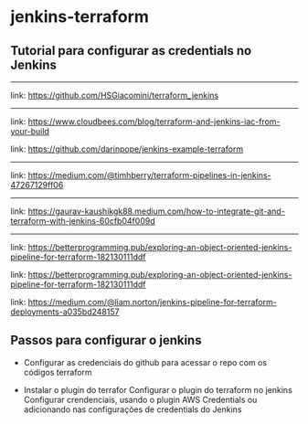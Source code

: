# jenkins-terraform

## Tutorial para configurar as credentials no Jenkins

---
link: <https://github.com/HSGiacomini/terraform_jenkins>

---
link: <https://www.cloudbees.com/blog/terraform-and-jenkins-iac-from-your-build>

link: <https://github.com/darinpope/jenkins-example-terraform>

---
link: <https://medium.com/@timhberry/terraform-pipelines-in-jenkins-47267129ff06>

---
link: <https://gaurav-kaushikgk88.medium.com/how-to-integrate-git-and-terraform-with-jenkins-60cfb04f009d>

---
link: <https://betterprogramming.pub/exploring-an-object-oriented-jenkins-pipeline-for-terraform-182130111ddf>

link: <https://betterprogramming.pub/exploring-an-object-oriented-jenkins-pipeline-for-terraform-182130111ddf>

link: <https://medium.com/@liam.norton/jenkins-pipeline-for-terraform-deployments-a035bd248157>



## Passos para configurar o jenkins

- Configurar as credenciais do github para acessar o repo com os códigos terraform

- Instalar o plugin do terrafor
    Configurar o plugin do terraform no jenkins
    Configurar crendenciais, usando o plugin AWS Credentials ou adicionando nas configurações de credentials do Jenkins

## 
